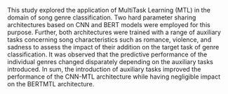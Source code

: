This study explored the application of MultiTask Learning (MTL) in the domain of song genre classification. Two hard parameter sharing architectures based on CNN and BERT models were employed for this purpose. Further, both architectures were trained with a range of auxiliary tasks concerning song characteristics such as romance, violence, and sadness to assess the impact of their addition on the target task of genre classification. It was observed that the predictive performance of the
individual genres changed disparately depending on the auxiliary tasks introduced. In sum,
the introduction of auxiliary tasks improved
the performance of the CNN-MTL architecture
while having negligible impact on the BERTMTL architecture.
